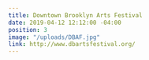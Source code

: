 ```yaml
---
title: Downtown Brooklyn Arts Festival
date: 2019-04-12 12:12:00 -04:00
position: 3
image: "/uploads/DBAF.jpg"
link: http://www.dbartsfestival.org/
---
```


